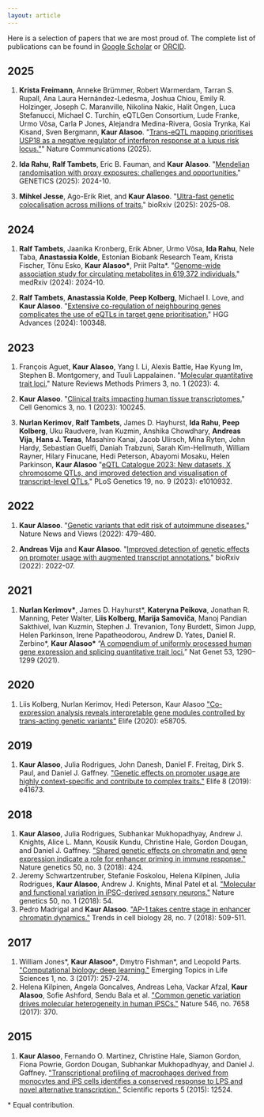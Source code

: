 ```yaml
---
layout: article
---
```


Here is a selection of papers that we are most proud of. The complete list of publications can be found in [Google Scholar](https://scholar.google.com/citations?user=9u4Kw3sAAAAJ&hl=en) or [ORCID](https://orcid.org/0000-0002-1761-8881).

## 2025
1. **Krista Freimann**, Anneke Brümmer, Robert Warmerdam, Tarran S. Rupall, Ana Laura Hernández-Ledesma, Joshua Chiou, Emily R. Holzinger, Joseph C. Maranville, Nikolina Nakic, Halit Ongen, Luca Stefanucci, Michael C. Turchin, eQTLGen Consortium, Lude Franke, Urmo Võsa, Carla P Jones, Alejandra Medina-Rivera, Gosia Trynka, Kai Kisand, Sven Bergmann, **Kaur Alasoo**. "[Trans-eQTL mapping prioritises USP18 as a negative regulator of interferon response at a lupus risk locus."](https://doi.org/10.1038/s41467-025-63856-7)" Nature Communications (2025).

1. **Ida Rahu**, **Ralf Tambets**, Eric B. Fauman, and **Kaur Alasoo**. "[Mendelian randomisation with proxy exposures: challenges and opportunities.](https://doi.org/10.1093/genetics/iyaf210)" GENETICS (2025): 2024-10.

1. **Mihkel Jesse**, Ago-Erik Riet, and **Kaur Alasoo**. "[Ultra-fast genetic colocalisation across millions of traits.](https://doi.org/10.1101/2025.08.25.672103)" bioRxiv (2025): 2025-08.

## 2024

1. **Ralf Tambets**, Jaanika Kronberg, Erik Abner, Urmo Võsa, **Ida Rahu**, Nele Taba, **Anastassia Kolde**, Estonian Biobank Research Team, Krista Fischer, Tõnu Esko, **Kaur Alasoo\***, Priit Palta*. "[Genome-wide association study for circulating metabolites in 619,372 individuals.](https://doi.org/10.1101/2024.10.15.24315557)" medRxiv (2024): 2024-10.

1. **Ralf Tambets**, **Anastassia Kolde**, **Peep Kolberg**, Michael I. Love, and **Kaur Alasoo**. "[Extensive co-regulation of neighbouring genes complicates the use of eQTLs in target gene prioritisation.](https://doi.org/10.1016/j.xhgg.2024.100348)" HGG Advances (2024): 100348.

## 2023
1. François Aguet, **Kaur Alasoo**, Yang I. Li, Alexis Battle, Hae Kyung Im, Stephen B. Montgomery, and Tuuli Lappalainen. "[Molecular quantitative trait loci.](https://doi.org/10.1038/s43586-022-00188-6)" Nature Reviews Methods Primers 3, no. 1 (2023): 4.

1. **Kaur Alasoo**. "[Clinical traits impacting human tissue transcriptomes.](https://doi.org/10.1016/j.xgen.2022.100245)" Cell Genomics 3, no. 1 (2023): 100245.

1. **Nurlan Kerimov**, **Ralf Tambets**, James D. Hayhurst, **Ida Rahu**, **Peep Kolberg**, Uku Raudvere, Ivan Kuzmin, Anshika Chowdhary, **Andreas Vija**, **Hans J. Teras**, Masahiro Kanai, Jacob Ulirsch, Mina Ryten, John Hardy, Sebastian Guelfi, Daniah Trabzuni, Sarah Kim-Hellmuth, William Rayner, Hilary Finucane, Hedi Peterson, Abayomi Mosaku, Helen Parkinson, **Kaur Alasoo** "[eQTL Catalogue 2023: New datasets, X chromosome QTLs, and improved detection and visualisation of transcript-level QTLs.](https://doi.org/10.1371/journal.pgen.1010932)" PLoS Genetics 19, no. 9 (2023): e1010932.


## 2022
1. **Kaur Alasoo**. "[Genetic variants that edit risk of autoimmune diseases.](https://doi.org/10.1038/d41586-022-01641-y)" Nature News and Views (2022): 479-480.

1. **Andreas Vija** and **Kaur Alasoo**. "[Improved detection of genetic effects on promoter usage with augmented transcript annotations.](https://doi.org/10.1101/2022.07.12.499800)" bioRxiv (2022): 2022-07.

## 2021
1. **Nurlan Kerimov\***, James D. Hayhurst\*, **Kateryna Peikova**, Jonathan R. Manning, Peter Walter, **Liis Kolberg**, **Marija Samoviča**, Manoj Pandian Sakthivel, Ivan Kuzmin, Stephen J. Trevanion, Tony Burdett, Simon Jupp, Helen Parkinson, Irene Papatheodorou, Andrew D. Yates, Daniel R. Zerbino\*, **Kaur Alasoo\*** “[A compendium of uniformly processed human gene expression and splicing quantitative trait loci.](https://doi.org/10.1038/s41588-021-00924-w)” Nat Genet 53, 1290–1299 (2021).

## 2020
1. Liis Kolberg, Nurlan Kerimov, Hedi Peterson, Kaur Alasoo ["Co-expression analysis reveals interpretable gene modules controlled by trans-acting genetic variants"](https://doi.org/10.7554/eLife.58705) Elife (2020): e58705.

## 2019
1. **Kaur Alasoo**, Julia Rodrigues, John Danesh, Daniel F. Freitag, Dirk S. Paul, and Daniel J. Gaffney. ["Genetic effects on promoter usage are highly context-specific and contribute to complex traits."](https://doi.org/10.7554/eLife.41673.001) Elife 8 (2019): e41673.

## 2018
1. **Kaur Alasoo**, Julia Rodrigues, Subhankar Mukhopadhyay, Andrew J. Knights, Alice L. Mann, Kousik Kundu, Christine Hale, Gordon Dougan, and Daniel J. Gaffney. ["Shared genetic effects on chromatin and gene expression indicate a role for enhancer priming in immune response."](http://dx.doi.org/10.1038/s41588-018-0046-7) Nature genetics 50, no. 3 (2018): 424.
1. Jeremy Schwartzentruber, Stefanie Foskolou, Helena Kilpinen, Julia Rodrigues, **Kaur Alasoo**, Andrew J. Knights, Minal Patel et al. ["Molecular and functional variation in iPSC-derived sensory neurons."](http://dx.doi.org/10.1038/s41588-017-0005-8) Nature genetics 50, no. 1 (2018): 54.
1. Pedro Madrigal and **Kaur Alasoo**. ["AP-1 takes centre stage in enhancer chromatin dynamics."](https://doi.org/10.1016/j.tcb.2018.04.009) Trends in cell biology 28, no. 7 (2018): 509-511.

## 2017
1. William Jones\*, **Kaur Alasoo\***, Dmytro Fishman\*, and Leopold Parts. ["Computational biology: deep learning."](http://www.emergtoplifesci.org/content/1/3/257) Emerging Topics in Life Sciences 1, no. 3 (2017): 257-274.
1. Helena Kilpinen, Angela Goncalves, Andreas Leha, Vackar Afzal, **Kaur Alasoo**, Sofie Ashford, Sendu Bala et al. ["Common genetic variation drives molecular heterogeneity in human iPSCs."](https://www.nature.com/articles/nature22403) Nature 546, no. 7658 (2017): 370.

## 2015
1. **Kaur Alasoo**, Fernando O. Martinez, Christine Hale, Siamon Gordon, Fiona Powrie, Gordon Dougan, Subhankar Mukhopadhyay, and Daniel J. Gaffney. ["Transcriptional profiling of macrophages derived from monocytes and iPS cells identifies a conserved response to LPS and novel alternative transcription."](http://www.nature.com/articles/srep12524) Scientific reports 5 (2015): 12524.

\* Equal contribution.
